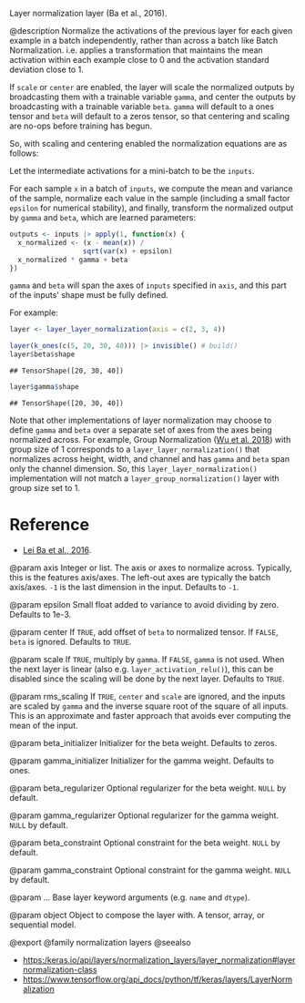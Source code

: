 Layer normalization layer (Ba et al., 2016).

@description
Normalize the activations of the previous layer for each given example in a
batch independently, rather than across a batch like Batch Normalization.
i.e. applies a transformation that maintains the mean activation within each
example close to 0 and the activation standard deviation close to 1.

If `scale` or `center` are enabled, the layer will scale the normalized
outputs by broadcasting them with a trainable variable `gamma`, and center
the outputs by broadcasting with a trainable variable `beta`. `gamma` will
default to a ones tensor and `beta` will default to a zeros tensor, so that
centering and scaling are no-ops before training has begun.

So, with scaling and centering enabled the normalization equations
are as follows:

Let the intermediate activations for a mini-batch to be the `inputs`.

For each sample `x` in a batch of `inputs`, we compute the mean and
variance of the sample, normalize each value in the sample
(including a small factor `epsilon` for numerical stability),
and finally,
transform the normalized output by `gamma` and `beta`,
which are learned parameters:


```r
outputs <- inputs |> apply(1, function(x) {
  x_normalized <- (x - mean(x)) /
                  sqrt(var(x) + epsilon)
  x_normalized * gamma + beta
})
```

`gamma` and `beta` will span the axes of `inputs` specified in `axis`, and
this part of the inputs' shape must be fully defined.

For example:


```r
layer <- layer_layer_normalization(axis = c(2, 3, 4))

layer(k_ones(c(5, 20, 30, 40))) |> invisible() # build()
layer$beta$shape
```

```
## TensorShape([20, 30, 40])
```

```r
layer$gamma$shape
```

```
## TensorShape([20, 30, 40])
```

Note that other implementations of layer normalization may choose to define
`gamma` and `beta` over a separate set of axes from the axes being
normalized across. For example, Group Normalization
([Wu et al. 2018](https://arxiv.org/abs/1803.08494)) with group size of 1
corresponds to a `layer_layer_normalization()` that normalizes across height, width,
and channel and has `gamma` and `beta` span only the channel dimension.
So, this `layer_layer_normalization()` implementation will not match a
`layer_group_normalization()` layer with group size set to 1.

# Reference
- [Lei Ba et al., 2016](https://arxiv.org/abs/1607.06450).

@param axis
Integer or list. The axis or axes to normalize across.
Typically, this is the features axis/axes. The left-out axes are
typically the batch axis/axes. `-1` is the last dimension in the
input. Defaults to `-1`.

@param epsilon
Small float added to variance to avoid dividing by zero.
Defaults to 1e-3.

@param center
If `TRUE`, add offset of `beta` to normalized tensor. If `FALSE`,
`beta` is ignored. Defaults to `TRUE`.

@param scale
If `TRUE`, multiply by `gamma`. If `FALSE`, `gamma` is not used.
When the next layer is linear (also e.g. `layer_activation_relu()`), this can be
disabled since the scaling will be done by the next layer.
Defaults to `TRUE`.

@param rms_scaling
If `TRUE`, `center` and `scale` are ignored, and the
inputs are scaled by `gamma` and the inverse square root
of the square of all inputs. This is an approximate and faster
approach that avoids ever computing the mean of the input.

@param beta_initializer
Initializer for the beta weight. Defaults to zeros.

@param gamma_initializer
Initializer for the gamma weight. Defaults to ones.

@param beta_regularizer
Optional regularizer for the beta weight.
`NULL` by default.

@param gamma_regularizer
Optional regularizer for the gamma weight.
`NULL` by default.

@param beta_constraint
Optional constraint for the beta weight.
`NULL` by default.

@param gamma_constraint
Optional constraint for the gamma weight.
`NULL` by default.

@param ...
Base layer keyword arguments (e.g. `name` and `dtype`).

@param object
Object to compose the layer with. A tensor, array, or sequential model.

@export
@family normalization layers
@seealso
+ <https:/keras.io/api/layers/normalization_layers/layer_normalization#layernormalization-class>
+ <https://www.tensorflow.org/api_docs/python/tf/keras/layers/LayerNormalization>
